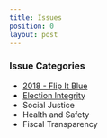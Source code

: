 ```yaml
---
title: Issues
position: 0
layout: post
---
```


### Issue Categories
* [2018 - Flip It Blue](http://indivisibleandoverma.com/issues/2018-flip-it-blue.html)
* [Election Integrity](http://indivisibleandoverma.com/issues/election-integrity.html)
* Social Justice
* Health and Safety
* Fiscal Transparency